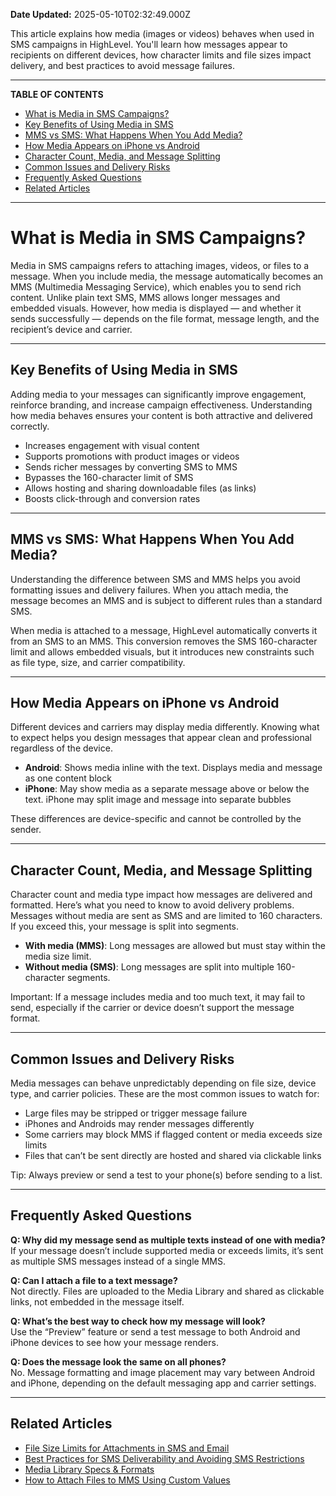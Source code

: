 **Date Updated:** 2025-05-10T02:32:49.000Z

This article explains how media (images or videos) behaves when used in SMS campaigns in HighLevel. You'll learn how messages appear to recipients on different devices, how character limits and file sizes impact delivery, and best practices to avoid message failures.

---

**TABLE OF CONTENTS**

* [What is Media in SMS Campaigns?](#What-is-Media-in-SMS-Campaigns?)
* [Key Benefits of Using Media in SMS](#Key-Benefits-of-Using-Media-in-SMS)
* [MMS vs SMS: What Happens When You Add Media?](#MMS-vs-sms:-What-Happens-When-You-Add-Media?)
* [How Media Appears on iPhone vs Android](#How-Media-Appears-on-iPhone-vs-Android)
* [Character Count, Media, and Message Splitting](#Character-Count,-Media,-and-Message-Splitting)
* [Common Issues and Delivery Risks](#Common-Issues-and-Delivery-Risks)
* [Frequently Asked Questions](#Frequently-Asked-Questions)
* [Related Articles](#Related-Articles)

---

# **What is Media in SMS Campaigns?**

  
Media in SMS campaigns refers to attaching images, videos, or files to a message. When you include media, the message automatically becomes an MMS (Multimedia Messaging Service), which enables you to send rich content. Unlike plain text SMS, MMS allows longer messages and embedded visuals. However, how media is displayed — and whether it sends successfully — depends on the file format, message length, and the recipient’s device and carrier.

---

## **Key Benefits of Using Media in SMS**

  
Adding media to your messages can significantly improve engagement, reinforce branding, and increase campaign effectiveness. Understanding how media behaves ensures your content is both attractive and delivered correctly.

  
* Increases engagement with visual content
* Supports promotions with product images or videos
* Sends richer messages by converting SMS to MMS
* Bypasses the 160-character limit of SMS
* Allows hosting and sharing downloadable files (as links)
* Boosts click-through and conversion rates

---

## **MMS vs SMS: What Happens When You Add Media?**

  
Understanding the difference between SMS and MMS helps you avoid formatting issues and delivery failures. When you attach media, the message becomes an MMS and is subject to different rules than a standard SMS.

When media is attached to a message, HighLevel automatically converts it from an SMS to an MMS. This conversion removes the SMS 160-character limit and allows embedded visuals, but it introduces new constraints such as file type, size, and carrier compatibility.

---

## **How Media Appears on iPhone vs Android**

  
Different devices and carriers may display media differently. Knowing what to expect helps you design messages that appear clean and professional regardless of the device.

  
* **Android**: Shows media inline with the text. Displays media and message as one content block
* **iPhone**: May show media as a separate message above or below the text. iPhone may split image and message into separate bubbles

These differences are device-specific and cannot be controlled by the sender.

---

## **Character Count, Media, and Message Splitting**

  
Character count and media type impact how messages are delivered and formatted. Here’s what you need to know to avoid delivery problems. Messages without media are sent as SMS and are limited to 160 characters. If you exceed this, your message is split into segments.

  
* **With media (MMS)**: Long messages are allowed but must stay within the media size limit.
* **Without media (SMS)**: Long messages are split into multiple 160-character segments.

  
Important: If a message includes media and too much text, it may fail to send, especially if the carrier or device doesn’t support the message format.

---

## **Common Issues and Delivery Risks**

  
Media messages can behave unpredictably depending on file size, device type, and carrier policies. These are the most common issues to watch for:

  
* Large files may be stripped or trigger message failure
* iPhones and Androids may render messages differently
* Some carriers may block MMS if flagged content or media exceeds size limits
* Files that can’t be sent directly are hosted and shared via clickable links

Tip: Always preview or send a test to your phone(s) before sending to a list.

---

## **Frequently Asked Questions**

  
**Q: Why did my message send as multiple texts instead of one with media?**  
If your message doesn’t include supported media or exceeds limits, it’s sent as multiple SMS messages instead of a single MMS.  
  
**Q: Can I attach a file to a text message?**  
Not directly. Files are uploaded to the Media Library and shared as clickable links, not embedded in the message itself.  
  
**Q: What’s the best way to check how my message will look?**  
Use the “Preview” feature or send a test message to both Android and iPhone devices to see how your message renders.  
  
**Q: Does the message look the same on all phones?**  
No. Message formatting and image placement may vary between Android and iPhone, depending on the default messaging app and carrier settings.

---

## **Related Articles**

  
* [File Size Limits for Attachments in SMS and Email](https://help.gohighlevel.com/en/support/solutions/articles/48001208913)
* [Best Practices for SMS Deliverability and Avoiding SMS Restrictions](https://help.gohighlevel.com/en/support/solutions/articles/155000000079)
* [Media Library Specs & Formats](https://help.gohighlevel.com/en/support/solutions/articles/48001216629)
* [How to Attach Files to MMS Using Custom Values](https://help.gohighlevel.com/en/support/solutions/articles/48001218845)

  